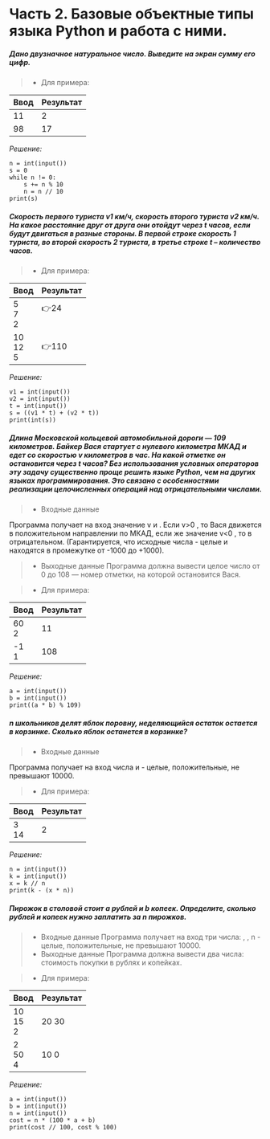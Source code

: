 # Часть 2. Базовые объектные типы языка Python и работа с ними.
##### Дано двузначное натуральное число. Выведите на экран сумму его цифр.

>- Для примера:

| Ввод   | Результат
---------|----------
|  11    |   2 
|  98    |   17

*Решение:*
```
n = int(input())
s = 0
while n != 0:
    s += n % 10
    n = n // 10
print(s)
```

##### Скорость первого туриста v1 км/ч, скорость второго туриста v2 км/ч. На какое расстояние друг от друга они отойдут через t часов, если будут двигаться в разные стороны. В первой строке скорость 1 туриста, во второй скорость 2 туриста, в третье строке t – количество часов.

>- Для примера:

| Ввод            | Результат
------------------|---------- 
|5<br>7<br>2      | 👉24<br><br> 
|10<br>12<br>5    | 👉110

*Решение:*
```
v1 = int(input())
v2 = int(input())
t = int(input())
s = ((v1 * t) + (v2 * t))
print(int(s))
```

##### Длина Московской кольцевой автомобильной дороги — 109 километров. Байкер Вася стартует с нулевого километра МКАД и едет со скоростью v километров в час. На какой отметке он остановится через t часов? Без использования условных операторов эту задачу существенно проще решить языке Python, чем на других языках программирования. Это связано с особенностями реализации целочисленных операций над отрицательными числами.

>- Входные данные

Программа получает на вход значение v и . Если v>0 , то Вася движется в положительном направлении по МКАД, если же значение v<0 , то в отрицательном. (Гарантируется, что исходные числа - целые и находятся в промежутке от -1000 до +1000).
>- Выходные данные
Программа должна вывести целое число от 0 до 108 — номер отметки, на которой остановится Вася.

>- Для примера:

| Ввод           | Результат
-----------------|----------
|60<br>2         | 11 
|-1<br>1         | 108

*Решение:*
```
a = int(input())
b = int(input())
print((a * b) % 109)
```

##### n школьников делят яблок поровну, неделяющийся остаток остается в корзинке. Сколько яблок останется в корзинке?

>- Входные данные

Программа получает на вход числа и - целые, положительные, не превышают 10000.
>- Для примера:

| Ввод           | Результат
-----------------|----------
|3<br>14         | 2 

*Решение:*
```
n = int(input())
k = int(input())
x = k // n
print(k - (x * n))
```

##### Пирожок в столовой стоит a рублей и b копеек. Определите, сколько рублей и копеек нужно заплатить за n пирожков.

>- Входные данные
Программа получает на вход три числа: , , n - целые, положительные, не превышают 10000.
>- Выходные данные
Программа должна вывести два числа: стоимость покупки в рублях и копейках.

>- Для примера:

| Ввод             | Результат
-------------------|----------
|10<br>15<br>2     | 20 30 
|2<br>50<br>4      | 10 0

*Решение:*
```
a = int(input())
b = int(input())
n = int(input())
cost = n * (100 * a + b)
print(cost // 100, cost % 100)
```


















